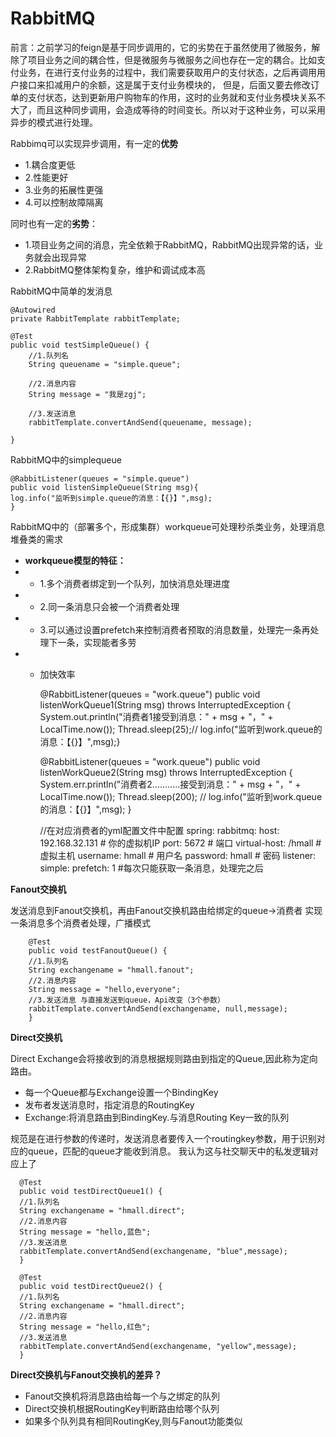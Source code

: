# RabbitMQ

前言：之前学习的feign是基于同步调用的，它的劣势在于虽然使用了微服务，解除了项目业务之间的耦合性，但是微服务与微服务之间也存在一定的耦合。比如支付业务，在进行支付业务的过程中，我们需要获取用户的支付状态，之后再调用用户接口来扣减用户的余额，这是属于支付业务模块的，
但是，后面又要去修改订单的支付状态，达到更新用户购物车的作用，这时的业务就和支付业务模块关系不大了，而且这种同步调用，会造成等待的时间变长。所以对于这种业务，可以采用异步的模式进行处理。

Rabbimq可以实现异步调用，有一定的**优势**
* 1.耦合度更低
* 2.性能更好
* 3.业务的拓展性更强
* 4.可以控制故障隔离

同时也有一定的**劣势**：
* 1.项目业务之间的消息，完全依赖于RabbitMQ，RabbitMQ出现异常的话，业务就会出现异常
* 2.RabbitMQ整体架构复杂，维护和调试成本高

RabbitMQ中简单的发消息

    @Autowired
    private RabbitTemplate rabbitTemplate;

    @Test
    public void testSimpleQueue() {
        //1.队列名
        String queuename = "simple.queue";

        //2.消息内容
        String message = "我是zgj";

        //3.发送消息
        rabbitTemplate.convertAndSend(queuename, message);

    }


RabbitMQ中的simplequeue

    @RabbitListener(queues = "simple.queue")
    public void listenSimpleQueue(String msg){
    log.info("监听到simple.queue的消息：【{}】",msg);
    }

RabbitMQ中的（部署多个，形成集群）workqueue可处理秒杀类业务，处理消息堆叠类的需求
* **workqueue模型的特征：**
* * 1.多个消费者绑定到一个队列，加快消息处理进度
* * 2.同一条消息只会被一个消费者处理
* * 3.可以通过设置prefetch来控制消费者预取的消息数量，处理完一条再处理下一条，实现能者多劳
* * 加快效率
    


    @RabbitListener(queues = "work.queue")
    public void listenWorkQueue1(String msg) throws InterruptedException {
        System.out.println("消费者1接受到消息：" + msg + "，" + LocalTime.now());
        Thread.sleep(25);//        log.info("监听到work.queue的消息：【{}】",msg);}

    @RabbitListener(queues = "work.queue")
    public void listenWorkQueue2(String msg) throws InterruptedException {
    System.err.println("消费者2...........接受到消息：" + msg + "，" + LocalTime.now());
    Thread.sleep(200);
    //        log.info("监听到work.queue的消息：【{}】",msg);
    }

    //在对应消费者的yml配置文件中配置
    spring:
    rabbitmq:
    host: 192.168.32.131 # 你的虚拟机IP
    port: 5672 # 端口
    virtual-host: /hmall # 虚拟主机
    username: hmall # 用户名
    password: hmall # 密码
    listener:
    simple:
    prefetch: 1 #每次只能获取一条消息，处理完之后

**Fanout交换机**

发送消息到Fanout交换机，再由Fanout交换机路由给绑定的queue->消费者
实现一条消息多个消费者处理，广播模式

        @Test
        public void testFanoutQueue() {
        //1.队列名
        String exchangename = "hmall.fanout";
        //2.消息内容
        String message = "hello,everyone";
        //3.发送消息 与直接发送到queue，Api改变（3个参数）
        rabbitTemplate.convertAndSend(exchangename, null,message);
        }

**Direct交换机**

Direct Exchange会将接收到的消息根据规则路由到指定的Queue,因此称为定向路由。
* 每一个Queue都与Exchange设置一个BindingKey
* 发布者发送消息时，指定消息的RoutingKey
* Exchange:将消息路由到BindingKey.与消息Routing Key一致的队列

规范是在进行参数的传递时，发送消息者要传入一个routingkey参数，用于识别对应的queue，匹配的queue才能收到消息。
我认为这与社交聊天中的私发逻辑对应上了

      @Test
      public void testDirectQueue1() {
      //1.队列名
      String exchangename = "hmall.direct";
      //2.消息内容
      String message = "hello,蓝色";
      //3.发送消息
      rabbitTemplate.convertAndSend(exchangename, "blue",message);
      }
    
      @Test
      public void testDirectQueue2() {
      //1.队列名
      String exchangename = "hmall.direct";
      //2.消息内容
      String message = "hello,红色";
      //3.发送消息
      rabbitTemplate.convertAndSend(exchangename, "yellow",message);
      }


**Direct交换机与Fanout交换机的差异？**
* Fanout交换机将消息路由给每一个与之绑定的队列
* Direct交换机根据RoutingKey判断路由给哪个队列
* 如果多个队列具有相同RoutingKey,则与Fanout功能类似